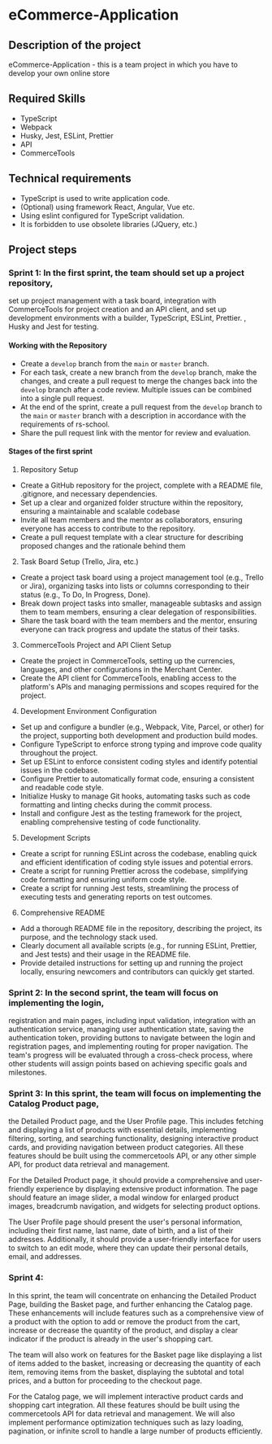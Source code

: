 # eCommerce-Application

## Description of the project
eCommerce-Application - this is a team project in which you have to develop your own online store

## Required Skills
- TypeScript
- Webpack
- Husky, Jest, ESLint, Prettier
- API
- CommerceTools

## Technical requirements
- TypeScript is used to write application code.
- (Optional) using framework React, Angular, Vue etc.
- Using eslint configured for TypeScript validation.
- It is forbidden to use obsolete libraries (JQuery, etc.)

## Project steps
### Sprint 1: In the first sprint, the team should set up a project repository,
set up project management with a task board, integration with CommerceTools
for project creation and an API client, and set up development environments
with a builder, TypeScript, ESLint, Prettier. , Husky and Jest for testing.

#### Working with the Repository
- Create a `develop` branch from the `main` or `master` branch.
- For each task, create a new branch from the `develop` branch, make the changes, and create
a pull request to merge the changes back into the `develop` branch after a code review.
Multiple issues can be combined into a single pull request. 
- At the end of the sprint, create a pull request from the `develop` branch to the `main` or `master`
branch with a description in accordance with the requirements of rs-school.
- Share the pull request link with the mentor for review and evaluation.

#### Stages of the first sprint
1. Repository Setup
- Create a GitHub repository for the project, complete with a README file, .gitignore, and necessary dependencies.
- Set up a clear and organized folder structure within the repository, ensuring a maintainable and scalable codebase
- Invite all team members and the mentor as collaborators, ensuring everyone has access to contribute to the repository.
- Create a pull request template with a clear structure for describing proposed changes and the rationale behind them
2. Task Board Setup (Trello, Jira, etc.)
- Create a project task board using a project management tool (e.g., Trello or Jira), organizing tasks into lists or
columns corresponding to their status (e.g., To Do, In Progress, Done).
-  Break down project tasks into smaller, manageable subtasks and assign them to team members, ensuring a clear delegation
of responsibilities.
- Share the task board with the team members and the mentor, ensuring everyone can track progress and update the status of their tasks.
3. CommerceTools Project and API Client Setup
- Create the project in CommerceTools, setting up the currencies, languages, and other configurations in the Merchant Center.
- Create the API client for CommerceTools, enabling access to the platform's APIs and managing permissions and scopes required for the project.
4. Development Environment Configuration
- Set up and configure a bundler (e.g., Webpack, Vite, Parcel, or other) for the project, supporting both development and production build modes.
- Configure TypeScript to enforce strong typing and improve code quality throughout the project.
- Set up ESLint to enforce consistent coding styles and identify potential issues in the codebase.
- Configure Prettier to automatically format code, ensuring a consistent and readable code style.
- Initialize Husky to manage Git hooks, automating tasks such as code formatting and linting checks during the commit process.
- Install and configure Jest as the testing framework for the project, enabling comprehensive testing of code functionality.
5. Development Scripts
- Create a script for running ESLint across the codebase, enabling quick and efficient identification of coding style issues and potential errors.
- Create a script for running Prettier across the codebase, simplifying code formatting and ensuring uniform code style.
- Create a script for running Jest tests, streamlining the process of executing tests and generating reports on test outcomes.
6. Comprehensive README
- Add a thorough README file in the repository, describing the project, its purpose, and the technology stack used.
- Clearly document all available scripts (e.g., for running ESLint, Prettier, and Jest tests) and their usage in the README file.
- Provide detailed instructions for setting up and running the project locally, ensuring newcomers and contributors can quickly get started.

### Sprint 2: In the second sprint, the team will focus on implementing the login,
registration and main pages, including input validation, integration with
an authentication service, managing user authentication state, saving the authentication token,
providing buttons to navigate between the login and registration pages,
and implementing routing for proper navigation. The team's progress will be
evaluated through a cross-check process, where other students will assign points based
on achieving specific goals and milestones.

### Sprint 3: In this sprint, the team will focus on implementing the Catalog Product page,
the Detailed Product page, and the User Profile page. This includes fetching and displaying
a list of products with essential details, implementing filtering, sorting, and searching
functionality, designing interactive product cards, and providing navigation between product
categories. All these features should be built using the commercetools API, or any other simple API,
for product data retrieval and management.

For the Detailed Product page, it should provide a comprehensive and user-friendly experience by
displaying extensive product information. The page should feature an image slider, a modal window
for enlarged product images, breadcrumb navigation, and widgets for selecting product options.

The User Profile page should present the user's personal information, including their first name,
last name, date of birth, and a list of their addresses. Additionally,
it should provide a user-friendly interface for users to switch to an edit mode,
where they can update their personal details, email, and addresses.

### Sprint 4:
In this sprint, the team will concentrate on enhancing the Detailed Product Page,
building the Basket page, and further enhancing the Catalog page.
These enhancements will include features such as a comprehensive view of a product with
the option to add or remove the product from the cart, increase or decrease the quantity
of the product, and display a clear indicator if the product is already in the user's shopping cart.

The team will also work on features for the Basket page like displaying a list of items added
to the basket, increasing or decreasing the quantity of each item, removing items from the basket,
displaying the subtotal and total prices, and a button for proceeding to the checkout page.

For the Catalog page, we will implement interactive product cards and shopping cart integration.
All these features should be built using the commercetools API for data retrieval and management.
We will also implement performance optimization techniques such as lazy loading, pagination,
or infinite scroll to handle a large number of products efficiently.



##

##

##

##

##

##

##

##
